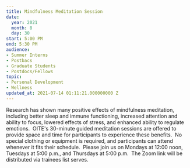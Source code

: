 ```yaml
---
title: Mindfulness Meditation Session
date:
  year: 2021
  month: 8
  day: 30
start: 5:00 PM
end: 5:30 PM
audience:
- Summer Interns
- Postbacs
- Graduate Students
- Postdocs/Fellows
topic:
- Personal Development
- Wellness
updated_at: 2021-07-14 01:11:21.000000000 Z
---
```

Research has shown many positive effects of mindfulness meditation,
including better sleep and immune functioning, increased attention and
ability to focus, lowered effects of stress, and enhanced ability to
regulate emotions.  OITE's 30-minute guided meditation sessions are
offered to provide space and time for participants to experience these
benefits.  No special clothing or equipment is required, and
participants can attend whenever it fits their schedule.  Please join us
on Mondays at 12:00 noon, Tuesdays at 5:00 p.m., and Thursdays at 5:00
p.m.  The Zoom link will be distributed via trainees list serves. 
